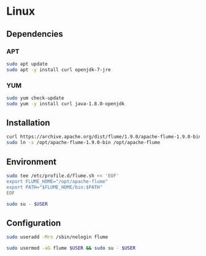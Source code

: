 # Linux

## Dependencies

### APT

```sh
sudo apt update
sudo apt -y install curl openjdk-7-jre
```

### YUM

```sh
sudo yum check-update
sudo yum -y install curl java-1.8.0-openjdk
```

## Installation

```sh
curl https://archive.apache.org/dist/flume/1.9.0/apache-flume-1.9.0-bin.tar.gz | sudo tar -xzC /opt
sudo ln -s /opt/apache-flume-1.9.0-bin /opt/apache-flume
```

## Environment

```sh
sudo tee /etc/profile.d/flume.sh << 'EOF'
export FLUME_HOME="/opt/apache-flume"
export PATH="$FLUME_HOME/bin:$PATH"
EOF
```

```sh
sudo su - $USER
```

## Configuration

```sh
sudo useradd -Mrs /sbin/nologin flume
```

```sh
sudo usermod -aG flume $USER && sudo su - $USER
```
